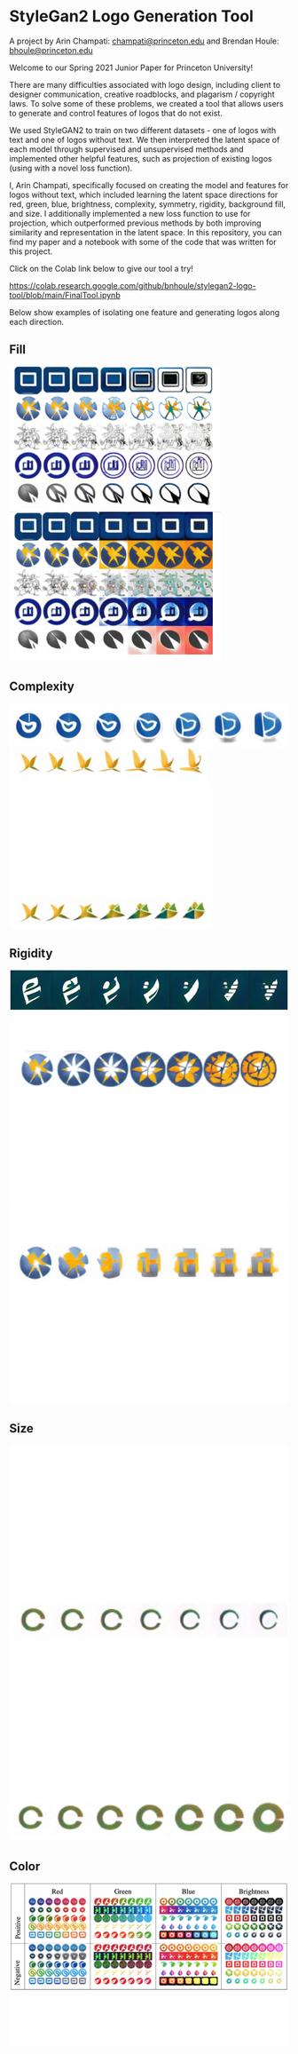 # StyleGan2 Logo Generation Tool
A project by Arin Champati: champati@princeton.edu and Brendan Houle: bhoule@princeton.edu

Welcome to our Spring 2021 Junior Paper for Princeton University!

There are many difficulties associated with logo design, including client to designer communication, creative roadblocks, and plagarism / copyright laws. To solve some of these problems, we created a tool that allows users to generate and control features of logos that do not exist.

We used StyleGAN2 to train on two different datasets - one of logos with text and one of logos without text. We then interpreted the latent space of each model through supervised and unsupervised methods and implemented other helpful features, such as projection of existing logos (using with a novel loss function).

I, Arin Champati, specifically focused on creating the model and features for logos without text, which included learning the latent space directions for red, green, blue, brightness, complexity, symmetry, rigidity, background fill, and size. I additionally implemented a new loss function to use for projection, which outperformed previous methods by both improving similarity and representation in the latent space. In this repository, you can find my paper and a notebook with some of the code that was written for this project. 

Click on the Colab link below to give our tool a try!

https://colab.research.google.com/github/bnhoule/stylegan2-logo-tool/blob/main/FinalTool.ipynb

Below show examples of isolating one feature and generating logos along each direction.

## Fill
![Alt text](example_images/fill_negative.png?raw=true)
![Alt text](example_images/fill_positive.png?raw=true)

## Complexity
![Alt text](example_images/complexity.png?raw=true)
![Alt text](example_images/complexity_negative.png?raw=true)
![Alt text](example_images/complexity_positive.png?raw=true)

## Rigidity
![Alt text](example_images/rigidity.png?raw=true)
![Alt text](example_images/rigidity_negative.png?raw=true)
![Alt text](example_images/rigidity_positive.png?raw=true)


## Size
![Alt text](example_images/size_negative.png?raw=true)
![Alt text](example_images/size_positive.png?raw=true)

## Color
![Alt text](example_images/color.png?raw=true)
